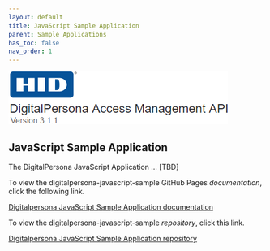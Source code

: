 ```yaml
---
layout: default
title: JavaScript Sample Application
parent: Sample Applications
has_toc: false
nav_order: 1  
---
```


![](../assets/HID-logo.png)  

## JavaScript Sample Application

The DigitalPersona JavaScript Application ... [TBD]

To view the digitalpersona-javascript-sample GitHub Pages *documentation*,  click the following link.

[Digitalpersona JavaScript Sample Application  documentation](https://hidglobal.github.io/digitalpersona-javascript-sample-app/)

To view the digitalpersona-javascript-sample *repository*,  click this link.

[Digitalpersona JavaScript Sample Application repository](https://github.com/hidglobal/digitalpersona-javascript-sample-app/)
